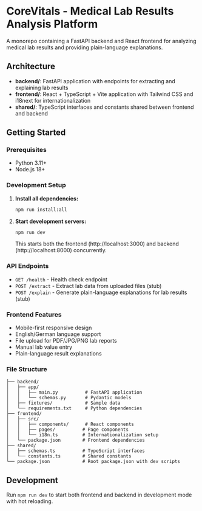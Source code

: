 # CoreVitals - Medical Lab Results Analysis Platform

A monorepo containing a FastAPI backend and React frontend for analyzing medical lab results and providing plain-language explanations.

## Architecture

- **backend/**: FastAPI application with endpoints for extracting and explaining lab results
- **frontend/**: React + TypeScript + Vite application with Tailwind CSS and i18next for internationalization
- **shared/**: TypeScript interfaces and constants shared between frontend and backend

## Getting Started

### Prerequisites

- Python 3.11+
- Node.js 18+

### Development Setup

1. **Install all dependencies:**
   ```bash
   npm run install:all
   ```

2. **Start development servers:**
   ```bash
   npm run dev
   ```

   This starts both the frontend (http://localhost:3000) and backend (http://localhost:8000) concurrently.

### API Endpoints

- `GET /health` - Health check endpoint
- `POST /extract` - Extract lab data from uploaded files (stub)
- `POST /explain` - Generate plain-language explanations for lab results (stub)

### Frontend Features

- Mobile-first responsive design
- English/German language support
- File upload for PDF/JPG/PNG lab reports
- Manual lab value entry
- Plain-language result explanations

### File Structure

```
├── backend/
│   ├── app/
│   │   ├── main.py          # FastAPI application
│   │   └── schemas.py       # Pydantic models
│   ├── fixtures/            # Sample data
│   └── requirements.txt     # Python dependencies
├── frontend/
│   ├── src/
│   │   ├── components/      # React components
│   │   ├── pages/          # Page components
│   │   └── i18n.ts         # Internationalization setup
│   └── package.json        # Frontend dependencies
├── shared/
│   ├── schemas.ts          # TypeScript interfaces
│   └── constants.ts        # Shared constants
└── package.json            # Root package.json with dev scripts
```

## Development

Run `npm run dev` to start both frontend and backend in development mode with hot reloading.